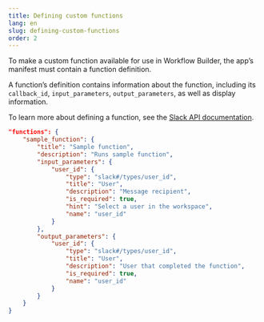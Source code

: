 ```yaml
---
title: Defining custom functions
lang: en
slug: defining-custom-functions
order: 2
---
```


<div class="section-content">

To make a custom function available for use in Workflow Builder, the app’s manifest must contain a function definition. 

A function’s definition contains information about the function, including its `callback_id`, `input_parameters`, `output_parameters`, as well as display information.

To learn more about defining a function, see the [Slack API documentation](https://api.slack.com/automation/functions/custom-bolt#define-function).

</div>

```json
"functions": {
    "sample_function": {
        "title": "Sample function",
        "description": "Runs sample function",
        "input_parameters": {
            "user_id": {
                "type": "slack#/types/user_id",
                "title": "User",
                "description": "Message recipient",
                "is_required": true,
                "hint": "Select a user in the workspace",
                "name": "user_id"
            }
        },
        "output_parameters": {
            "user_id": {
                "type": "slack#/types/user_id",
                "title": "User",
                "description": "User that completed the function",
                "is_required": true,
                "name": "user_id"
            }
        }
    }
}
```